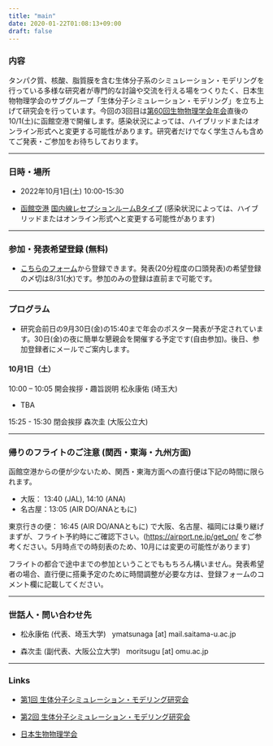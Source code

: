 ```yaml
---
title: "main"
date: 2020-01-22T01:08:13+09:00
draft: false
---
```


### 内容

タンパク質、核酸、脂質膜を含む生体分子系のシミュレーション・モデリングを行っている多様な研究者が専門的な討論や交流を行える場をつくりたく、日本生物物理学会のサブグループ「生体分子シミュレーション・モデリング」を立ち上げて研究会を行っています。今回の3回目は[第60回生物物理学会年会](https://www2.aeplan.co.jp/bsj2022/)直後の10/1(土)に函館空港で開催します。感染状況によっては、ハイブリッドまたはオンライン形式へと変更する可能性があります。研究者だけでなく学生さんも含めてご発表・ご参加をお待ちしております。

---

### 日時・場所

- 2022年10月1日(土) 10:00-15:30

- [函館空港](https://airport.ne.jp) [国内線レセプションルームBタイプ](https://airport.ne.jp/facility/reception_room/) 
  (感染状況によっては、ハイブリッドまたはオンライン形式へと変更する可能性があります)

---

### 参加・発表希望登録 (無料)

- [こちらのフォーム](https://forms.gle/yVep5Z7qb3v7wwWy5)から登録できます。発表(20分程度の口頭発表)の希望登録の〆切は8/31(水)です。参加のみの登録は直前まで可能です。

---

### プログラム

- 研究会前日の9月30日(金)の15:40まで年会のポスター発表が予定されています。30日(金)の夜に簡単な懇親会を開催する予定です(自由参加)。後日、参加登録者にメールでご案内します。

#### 10月1日（土）

10:00 – 10:05 開会挨拶・趣旨説明 松永康佑 (埼玉大)

- TBA

15:25 - 15:30 閉会挨拶 森次圭 (大阪公立大)

---

### 帰りのフライトのご注意 (関西・東海・九州方面)

函館空港からの便が少ないため、関西・東海方面への直行便は下記の時間に限られます。

- 大阪： 13:40 (JAL), 14:10 (ANA)
- 名古屋：13:05 (AIR DO/ANAともに)

東京行きの便： 16:45 (AIR DO/ANAともに) で大阪、名古屋、福岡には乗り継げまずが、フライト予約時にご確認下さい。(https://airport.ne.jp/get_on/  をご参考ください。5月時点での時刻表のため、10月には変更の可能性があります)

フライトの都合で途中までの参加ということでももちろん構いません。発表希望者の場合、直行便に搭乗予定のために時間調整が必要な方は、登録フォームのコメント欄に記載してください。

---

### 世話人・問い合わせ先

- 松永康佑 (代表、埼玉大学) &nbsp; ymatsunaga [at] mail.saitama-u.ac.jp

- 森次圭 (副代表、大阪公立大学) &nbsp; moritsugu [at] omu.ac.jp

---

### Links

- [第1回 生体分子シミュレーション・モデリング研究会](https://bsm01.github.io)

- [第2回 生体分子シミュレーション・モデリング研究会](https://bsm02.github.io)

- [日本生物物理学会](https://www.biophys.jp)

